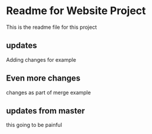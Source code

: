 # Readme for Website Project

This is the readme file for this project


## updates

Adding changes for example


## Even more changes

changes as part of merge example

## updates from master

this going to be painful
